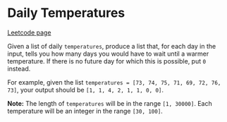 # Daily Temperatures
[Leetcode page](https://leetcode.com/problems/daily-temperatures/description)

Given a list of daily `temperatures`, produce a list that, for each day in the
input, tells you how many days you would have to wait until a warmer
temperature. If there is no future day for which this is possible, put `0`
instead.

For example, given the list `temperatures = [73, 74, 75, 71, 69, 72, 76, 73]`,
your output should be `[1, 1, 4, 2, 1, 1, 0, 0]`.

**Note:** The length of `temperatures` will be in the range `[1, 30000]`. Each
temperature will be an integer in the range `[30, 100]`.

